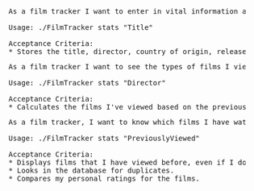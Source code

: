 <pre>
	As a film tracker I want to enter in vital information about a movie and when I viewed it in order to keep track of my film watching habits.

	Usage: ./FilmTracker stats "Title"

	Acceptance Criteria:
	* Stores the title, director, country of origin, release year, language, distributor, date viewed, personal rating, format, and whether it has been previously viewed.
</pre>

<pre>
	As a film tracker I want to see the types of films I view the most in order to see my film preferences.

	Usage: ./FilmTracker stats "Director"

	Acceptance Criteria:
	* Calculates the films I've viewed based on the previously mentioned criteria, and sorts them based on any of the groups.
</pre>

<pre>
	As a film tracker, I want to know which films I have watched multiple times in order to see if my opinions on them have changed.

	Usage: ./FilmTracker stats "PreviouslyViewed"

	Acceptance Criteria:
	* Displays films that I have viewed before, even if I do not remember having done so.
	* Looks in the database for duplicates.
	* Compares my personal ratings for the films.
</pre>
